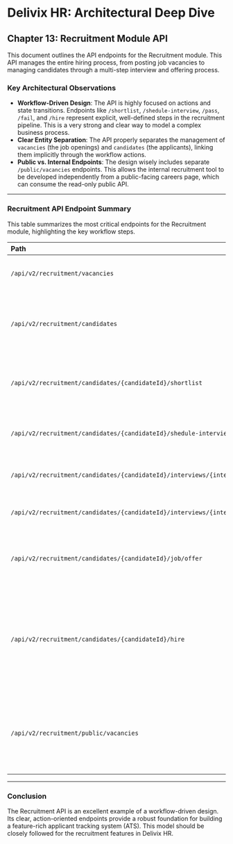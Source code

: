 # Delivix HR: Architectural Deep Dive

## Chapter 13: Recruitment Module API

This document outlines the API endpoints for the Recruitment module. This API manages the entire hiring process, from posting job vacancies to managing candidates through a multi-step interview and offering process.

### Key Architectural Observations
- **Workflow-Driven Design**: The API is highly focused on actions and state transitions. Endpoints like `/shortlist`, `/shedule-interview`, `/pass`, `/fail`, and `/hire` represent explicit, well-defined steps in the recruitment pipeline. This is a very strong and clear way to model a complex business process.
- **Clear Entity Separation**: The API properly separates the management of `vacancies` (the job openings) and `candidates` (the applicants), linking them implicitly through the workflow actions.
- **Public vs. Internal Endpoints**: The design wisely includes separate `/public/vacancies` endpoints. This allows the internal recruitment tool to be developed independently from a public-facing careers page, which can consume the read-only public API.

---

### Recruitment API Endpoint Summary

This table summarizes the most critical endpoints for the Recruitment module, highlighting the key workflow steps.

| Path                                                       | Methods        | Description                                                                                             |
| :--------------------------------------------------------- | :------------- | :------------------------------------------------------------------------------------------------------ |
| `/api/v2/recruitment/vacancies`                            | `GET`, `POST`, `DELETE` | **Recruiter:** CRUD for job vacancies.                                                                  |
| `/api/v2/recruitment/candidates`                           | `GET`, `POST`, `DELETE` | **Recruiter:** CRUD for candidates. New applicants are added here.                                        |
| `/api/v2/recruitment/candidates/{candidateId}/shortlist`   | `PUT`          | **Workflow:** Moves a candidate to the "Shortlisted" state.                                             |
| `/api/v2/recruitment/candidates/{candidateId}/shedule-interview` | `POST`         | **Workflow:** Schedules an interview for the candidate.                                                 |
| `/api/v2/recruitment/candidates/{candidateId}/interviews/{interviewId}/pass` | `PUT`          | **Workflow:** Marks an interview as "Passed".                                                           |
| `/api/v2/recruitment/candidates/{candidateId}/interviews/{interviewId}/fail` | `PUT`          | **Workflow:** Marks an interview as "Failed".                                                           |
| `/api/v2/recruitment/candidates/{candidateId}/job/offer`   | `PUT`          | **Workflow:** Moves a candidate to the "Job Offered" state.                                             |
| `/api/v2/recruitment/candidates/{candidateId}/hire`        | `PUT`          | **Workflow:** The final step. Moves a candidate to "Hired", likely triggering their creation as an employee in PIM. |
| `/api/v2/recruitment/public/vacancies`                     | `GET`          | **Public:** A read-only endpoint to list open jobs, suitable for a public careers website.              |

---

### Conclusion
The Recruitment API is an excellent example of a workflow-driven design. Its clear, action-oriented endpoints provide a robust foundation for building a feature-rich applicant tracking system (ATS). This model should be closely followed for the recruitment features in Delivix HR. 